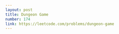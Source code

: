 ```yaml
---
layout: post
title: Dungeon Game
number: 174
link: https://leetcode.com/problems/dungeon-game
---
```


